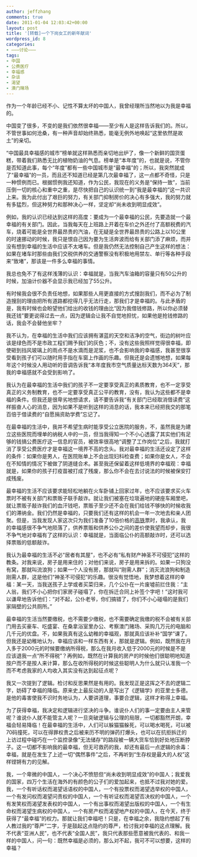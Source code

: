 ```yaml
---
author: jeffzhang
comments: true
date: 2011-01-04 12:03:42+00:00
layout: post
title: '[转载]一个下岗女工的新年献词'
wordpress_id: 8
categories:
- ———讨论———
tags:
- 中国
- 公费医疗
- 幸福感
- 杂谈
- 渴望
- 澳门赌场
---
```


作为一个年龄已经不小、记性不算太坏的中国人，我曾经理所当然地以为我是幸福的。

中国变了很多，不变的是我们依然很幸福——至少有人是这样告诉我们的。所以，不管世事如何沧桑，有一种声音却始终熟悉，能毫无例外地唤起“这里依然是故土”的亲切。

“中国最具幸福感的城市”榜单就这样熟悉而亲切地出炉了，像一个新鲜的国货蛋糕，带着我们熟悉无比的植物奶油的气息。榜单是“本年度”的，也就是说，不管你是否知道此事，每个“年度”都有一些中国城市是“最幸福”的；所以，我突然就成了“最幸福”的一员，而且还不知道已经是第几次最幸福了，这一点都不奇怪，只是一种惯例而已。根据惯例我还知道，作为公民，我现在的义务是“保持一致”，当前压倒一切的核心和重中之重，是尽快把自己的认识统一到“我是最幸福的”这一共识上来。我为此付出了艰巨的努力，有关部门抑制房价的决心有多强大，我的努力就有多猛烈，但这种努力和那种决心一样，坚定却“尚未收到明显成效”。

例如，我的认识已经达到这样的高度：要成为一个最幸福的公民，先要造就一个最幸福的有关部门。因此，当我每天在上班路上开着在车价之外还付了高额税费的汽车，烧着可能是全世界最昂贵的汽油，在无疑是全世界最昂贵的公路上以10公里的时速挪动的时候，我只是恨自己因为要为生活奔波而给有关部门添了麻烦，而并没有想到幸福的生活中应该不太堵车。但是我仍然无法控制自己产生这样的想法：如果在堵车时那些由我们交税供养的交通警察没有积极地用禁左、单行等各种手段来“致堵”，那该是一件多么幸福的事情。

我总也免不了有这样浅薄的认识：幸福就是，当我汽车油箱的容量只有50公升的时候，加油计价器不会显示我已经加了55公升。

有时候我会很不负责任地想，如果那些人用更直接的方式搜刮我们，而不必为了制造搜刮的理由把所有道路都挖得几乎无法行走，那我们才是幸福的。与此矛盾的是，我有时候也会盼望他们给出的收钱的理由比“因为我借钱修路，所以你必须替我还钱”要更说得过去一点，因为逻辑会让我不自觉地担忧，如果他是抢钱修路的话，我会不会替他坐牢？

我不认为，在幸福的生活中我们应该拥有湛蓝的天空和洁净的空气，街边的树叶应该是绿色而不是市政工程们赐予我们的灰色；不，没有这些我照样觉得很幸福，即使砸到挡风玻璃上的雨点不是水滴而是泥浆，也不会影响我的幸福感，我甚至很享受看到孩子们可以随时用手指在车窗上作画的乐趣。但我还是会遗憾地想，如果每年这个时候没人用动听的音调告诉我“本年度我市空气质量达标天数为364天”，那我的幸福感就不会受到影响了。

我认为在最幸福的生活中我们的孩子不一定要享受真正的素质教育，也不一定享受真正的义务制教育，也不一定要享受真正公平的教育，没有，我认为这些都不是幸福的条件。但我还是很卑劣地想请求，请不要告诉我“有关部门已经取消借读费”这样振奋人心的消息，因为如果不是听到这样的消息的话，我本来已经把我交的那笔百倍于借读费的“自愿捐资助学费”忘记了。

在最幸福的生活中，我并不希望生病时能享受公立医院的服务，不，虽然我是为建立这些医院而埋单的纳税人中的一员，但当我得知一个不小心透露了其实他们有足够的钱搞公费医疗这一信息的官员，被效率很高地“调整了工作岗位”之后，我就打消了享受公费医疗才是幸福这一境界不高的念头。我对最幸福的生活还设定了这样的条件：如果你是男人，在医院账单上不会出现妇科检查费；如果你是女人，不会在不知情的情况下被做了阴道缝合术。甚至我还保留着这样低境界的幸福观：幸福就是，如果你的孩子打疫苗被打成了残废，那么你不会在去讨说法的时候被保安打成残废。

最幸福的生活不应该要求能轻松地躺在火车卧铺上回家过年，也不应该要求买火车票时不被有关部门和票贩子联手敲诈。就让我们被塞在垃圾遍地的硬座车厢里吧，就让票贩子敲诈我们的血汗钱吧，票贩子至少还不会在我们给钱不够快的时候收我们的滞纳金。我们仍然是幸福的，只要我们还有这样的机会一年一次地去和亲人团聚。但是，当我发现人家这次只为我们准备了10倍价格的[高铁](http://money.163.com/special/00253TN5/gaotie.html)票时，我承认，我的幸福感很不争气地陨落了，供养票贩和供养公仆之间的差价使我望而却步，我很不争气地对幸福有了这样的认识：幸福就是，当面临公仆的高额敲诈时，还可以选择票贩的低额敲诈。

我认为最幸福的生活不必“居者有其屋”，也不必有“私有财产神圣不可侵犯”这样的教条。对我来说，房子是用来住的；对他们来说，房子是用来拆的。如果一只狗没有窝，那就叫流浪狗；如果一个人没有房，那就叫“刚需人群”；消灭流浪狗和制造刚需人群，这是他们“神圣不可侵犯”的乐趣。很没有觉悟地，我梦想着这样的幸福：某一天，当我送孩子上学或者买菜归来，几个公仆在一片废墟前拦住我：“主人翁，我们不小心把你们家房子碰塌了，你在拆迁合同上补签个字吧！”这时我可以谦卑地告诉他们：“对不起，公仆老爷，你们搞错了，你们不小心碰塌的是我们家隔壁的公共厕所。”

最幸福的生活当然要缴税，也不需要少缴税，也不需要确定我缴的税不会被有关部门用去买豪车、吃盛宴、在桑拿浴室里办公、考察澳门赌场、采购几万元的电脑和几千元的优盘。不，如果我真有这么幼稚的幸福观，那就真应该补补“国学”课了。但我还是幼稚地认为，幸福应该和一样东西有关，那就是逻辑。例如，既然我在月入多于2000元的时候要缴纳所得税，那么在我月收入低于2000元的时候是不是应该退我一点“所不得税”？再例如，既然在计算我的房产的时候他们很聪明地知道按户而不是按人来计算，那么在收所得税的时候这些聪明人为什么就只认准我一个而不考虑我家的人均收入其实没有达到起征点呢？

我又一次提到了逻辑。检讨和反思果然是有用的。我发现正是这挥之不去的逻辑二字，妨碍了幸福的降临。原来史上最反动的人是写出了《逻辑学》的亚里士多德。是他的毒害使我不识时务地认为，人要讲道理，事要合逻辑，这样才称得上幸福。

为了获得幸福，我决定和逻辑进行坚决的斗争。谁说仆人们的事一定要由主人来管呢？谁说仆人就不能管主人呢？一旦突破逻辑与公理的局限，一切都豁然开朗，幸福会轻易降临！在最幸福的生活中，人们可以躲猫猫躲死，可以喝水喝死，可以被70码撞死，可以在得罪权贵之后被来历不明的弹药打爆头，也可以在抗拒拆迁的上访过程中碰巧在一个监控录像“无法储存”的路段被一辆大货车恰到好处地压断脖子。这一切都不影响我的最幸福，但无可救药的我，却还有最后一点逻辑的余毒：幸福，就是在发生了上述一切“偶然事件”之后，不再听到“生存权是最大的人权”这样铿锵有力的见解。

我，一个卑微的中国人，一个决心不愤怒但“尚未收到明显成效”的中国人；我爱我的国家，四万个生活在海外的有颜色的公子们的爱加起来，也抵不过我对她的爱。我，一个有听话权而渴望话语权的中国人，一个有投票权而渴望选举权的中国人，一个有发问权而渴望问责权的中国人，一个有听证权而渴望否决权的中国人，一个有发笑权而渴望发表权的中国人，一个有出事权而渴望出版权的中国人，一个有生命权而渴望生病权的中国人，一个有房产权而渴望地产权的中国人，在今天，终于获得了“最幸福”的权力。那就让我们幸福吧！只是，在幸福之余，我隐约想起了有人教过我的“尊严”二字，于是鼓起这点隐约的尊严，检讨我对幸福的这点理解。我不代表“亚洲人民”，也不代表“全国人民”，我只代表那些愿意被我代表的、和我一样的中国人，问一句：既然幸福是必须的，那么对不起，我可不可以想要，这样的幸福？
